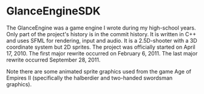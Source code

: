 GlanceEngineSDK
===============

The GlanceEngine was a game engine I wrote during my high-school years. Only part of the project's history is in the commit history. It is written in C++ and uses SFML for rendering, input and audio. It is a 2.5D-shooter with a 3D coordinate system but 2D sprites. The project was officially started on April 17, 2010. The first major rewrite occurred on February 6, 2011. The last major rewrite occurred September 28, 2011.

Note there are some animated sprite graphics used from the game Age of Empires II (specifically the halberdier and two-handed swordsman graphics).
